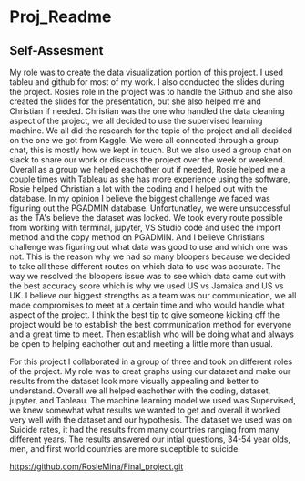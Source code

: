# Proj_Readme

## Self-Assesment
My role was to create the data visualization portion of this project. I used tableu and github for most of my work. I also conducted the slides during the project. Rosies role in the project was to handle the Github and she also created the slides for the presentation, but she also helped me and Christian if needed. Christian was the one who handled the data cleaning aspect of the project, we all decided to use the supervised learning machine. We all did the research for the topic of the project and all decided on the one we got from Kaggle.
We were all connected through a group chat, this is mostly how we kept in touch. But we also used a group chat on slack to share our work or discuss the project over the week or weekend.
Overall as a group we helped eachother out if needed, Rosie helped me a couple times with Tableau as she has more experience using the software, Rosie helped Christian a lot with the coding and I helped out with the database. In my opinion I believe the biggest challenge we faced was figuiring out the PGADMIN database. Unfortunatley, we were unsuccessful as the TA's believe the dataset was locked. We took every route possible from working with terminal, jupyter, VS Studio code and used the import method and the copy method on PGADMIN. And I believe Christians challenge was figuring out what data was good to use and which one was not. This is the reason why we had so many bloopers because we decided to take all these different routes on which data to use was accurate. The way we resolved the bloopers issue was to see which data came out with the best accuracy score which is why we used US vs Jamaica and US vs UK.
I believe our biggest strengths as a team was our communication, we all made compromises to meet at a certain time and who would handle what aspect of the project. I think the best tip to give someone kicking off the project would be to establish the best communication method for everyone and a great time to meet. Then establish who will be doing what and always be open to helping eachother out and meeting a little more than usual.

For this project I collaborated in a group of three and took on different roles of the project. My role was to creat graphs using our dataset and make our results from the dataset look more visually appealing and better to understand. Overall we all helped eachother with the coding, dataset, jupyter, and Tableau. The machine learning model we used was Supervised, we knew somewhat what results we wanted to get and overall it worked very well with the dataset and our hypothesis. The dataset we used was on Suicide rates, it had the results from many countries ranging from many different years. The results answered our intial questions, 34-54 year olds, men, and first world countries are more suceptible to suicide.

https://github.com/RosieMina/Final_project.git


